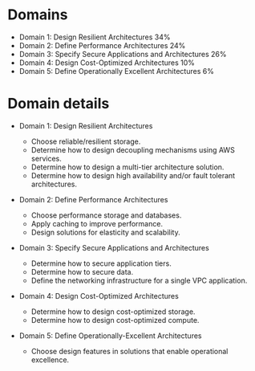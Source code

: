# Domains #
- Domain 1: Design Resilient Architectures                    34%
- Domain 2: Define Performance Architectures                  24%
- Domain 3: Specify Secure Applications and Architectures     26%
- Domain 4: Design Cost-Optimized Architectures               10%
- Domain 5: Define Operationally Excellent Architectures      6%

# Domain details #
- Domain 1: Design Resilient Architectures
    - Choose reliable/resilient storage.
    - Determine how to design decoupling mechanisms using AWS services.
    - Determine how to design a multi-tier architecture solution.
    - Determine how to design high availability and/or fault tolerant architectures.

- Domain 2: Define Performance Architectures
    - Choose performance storage and databases.
    - Apply caching to improve performance.
    - Design solutions for elasticity and scalability.

- Domain 3: Specify Secure Applications and Architectures
    - Determine how to secure application tiers.
    - Determine how to secure data.
    - Define the networking infrastructure for a single VPC application.

- Domain 4: Design Cost-Optimized Architectures
    - Determine how to design cost-optimized storage.
    - Determine how to design cost-optimized compute.

- Domain 5: Define Operationally-Excellent Architectures
    - Choose design features in solutions that enable operational excellence.

